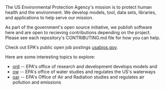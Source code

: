 

The US Environmental Protection Agency's mission is to protect human health and the environment. We develop models, tool, data sets, libraries, and applications to help serve our mission.

As part of the government's open source initiative, we publish software here and are open to recieving contributions depending on the project. Please see each repository's CONTRIBUTING.md file for how you can help. 

Check out EPA's public open job postings [usabjos.gov](https://www.usajobs.gov/Search/Results?a=EP00&hp=public&p=1).

Here are some interesting topics to explore:

- [ord](https://github.com/usepa?q=%23ord) -- EPA's office of research and development develops models and  
- [ow](https://github.com/usepa?q=%23ow) -- EPA's office of water studies and regulates the US's waterways
- [oar](https://github.com/usepa?q=%23oar) -- EPA's Office of Air and Radiation studies and regulates air pollution and emissions
